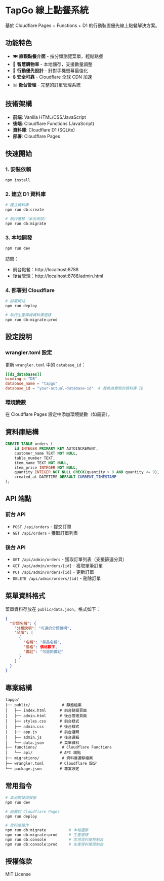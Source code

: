 # TapGo 線上點餐系統

基於 Cloudflare Pages + Functions + D1 的行動裝置優先線上點餐解決方案。

## 功能特色

- 🍽️ **直觀點餐介面** - 按分類瀏覽菜單，輕鬆點餐
- 🛒 **智慧購物車** - 本地儲存，支援數量調整
- 📱 **行動優先設計** - 針對手機螢幕最佳化
- 🔒 **安全可靠** - Cloudflare 全球 CDN 加速
- 📊 **後台管理** - 完整的訂單管理系統

## 技術架構

- **前端**: Vanilla HTML/CSS/JavaScript
- **後端**: Cloudflare Functions (JavaScript)
- **資料庫**: Cloudflare D1 (SQLite)
- **部署**: Cloudflare Pages

## 快速開始

### 1. 安裝依賴

```bash
npm install
```

### 2. 建立 D1 資料庫

```bash
# 建立資料庫
npm run db:create

# 執行遷移（本地測試）
npm run db:migrate
```

### 3. 本地開發

```bash
npm run dev
```

訪問：
- 前台點餐：http://localhost:8788
- 後台管理：http://localhost:8788/admin.html

### 4. 部署到 Cloudflare

```bash
# 部署網站
npm run deploy

# 執行生產環境資料庫遷移
npm run db:migrate:prod
```

## 設定說明

### wrangler.toml 設定

更新 `wrangler.toml` 中的 `database_id`：

```toml
[[d1_databases]]
binding = "DB"
database_name = "tapgo"
database_id = "your-actual-database-id"  # 替換為實際的資料庫 ID
```

### 環境變數

在 Cloudflare Pages 設定中添加環境變數（如需要）。

## 資料庫結構

```sql
CREATE TABLE orders (
    id INTEGER PRIMARY KEY AUTOINCREMENT,
    customer_name TEXT NOT NULL,
    table_number TEXT,
    item_name TEXT NOT NULL,
    item_price INTEGER NOT NULL,
    quantity INTEGER NOT NULL CHECK(quantity > 0 AND quantity <= 9),
    created_at DATETIME DEFAULT CURRENT_TIMESTAMP
);
```

## API 端點

### 前台 API
- `POST /api/orders` - 提交訂單
- `GET /api/orders` - 獲取訂單列表

### 後台 API
- `GET /api/admin/orders` - 獲取訂單列表（支援篩選分頁）
- `GET /api/admin/orders/[id]` - 獲取單筆訂單
- `PUT /api/admin/orders/[id]` - 更新訂單
- `DELETE /api/admin/orders/[id]` - 刪除訂單

## 菜單資料格式

菜單資料存放在 `public/data.json`，格式如下：

```json
{
  "分類名稱": {
    "分類說明": "可選的分類說明",
    "品項": [
      {
        "名稱": "菜品名稱",
        "價格": 價格數字,
        "備註": "可選的備註"
      }
    ]
  }
}
```

## 專案結構

```
tapgo/
├── public/              # 靜態檔案
│   ├── index.html      # 前台點餐頁面
│   ├── admin.html      # 後台管理頁面
│   ├── styles.css      # 前台樣式
│   ├── admin.css       # 後台樣式
│   ├── app.js          # 前台邏輯
│   ├── admin.js        # 後台邏輯
│   └── data.json       # 菜單資料
├── functions/           # Cloudflare Functions
│   └── api/            # API 端點
├── migrations/          # 資料庫遷移檔案
├── wrangler.toml       # Cloudflare 設定
└── package.json        # 專案設定
```

## 常用指令

```bash
# 本地開發伺服器
npm run dev

# 部署到 Cloudflare Pages
npm run deploy

# 資料庫操作
npm run db:migrate          # 本地遷移
npm run db:migrate:prod     # 生產遷移
npm run db:console          # 本地資料庫控制台
npm run db:console:prod     # 生產資料庫控制台
```

## 授權條款

MIT License